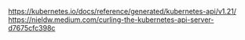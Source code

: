 https://kubernetes.io/docs/reference/generated/kubernetes-api/v1.21/
https://nieldw.medium.com/curling-the-kubernetes-api-server-d7675cfc398c
